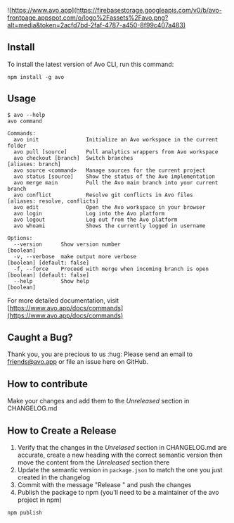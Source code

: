 ![https://www.avo.app](https://firebasestorage.googleapis.com/v0/b/avo-frontpage.appspot.com/o/logo%2Fassets%2Favo.png?alt=media&token=2acfd7bd-2faf-4787-a450-8f99c407a483)

## Install

To install the latest version of Avo CLI, run this command:

```
npm install -g avo
```

## Usage

```
$ avo --help
avo command

Commands:
  avo init               Initialize an Avo workspace in the current folder
  avo pull [source]      Pull analytics wrappers from Avo workspace
  avo checkout [branch]  Switch branches                               [aliases: branch]
  avo source <command>   Manage sources for the current project
  avo status [source]    Show the status of the Avo implementation
  avo merge main         Pull the Avo main branch into your current branch
  avo conflict           Resolve git conflicts in Avo files            [aliases: resolve, conflicts]
  avo edit               Open the Avo workspace in your browser
  avo login              Log into the Avo platform
  avo logout             Log out from the Avo platform
  avo whoami             Shows the currently logged in username

Options:
  --version      Show version number                                   [boolean]
  -v, --verbose  make output more verbose                              [boolean] [default: false]
  -f, --force    Proceed with merge when incoming branch is open       [boolean] [default: false]
  --help         Show help                                             [boolean]
```

For more detailed documentation, visit [https://www.avo.app/docs/commands](https://www.avo.app/docs/commands)

## Caught a Bug?

Thank you, you are precious to us :hug: Please send an email to friends@avo.app or file an issue here on GitHub.

## How to contribute

Make your changes and add them to the _Unreleased_ section in CHANGELOG.md

## How to Create a Release

1. Verify that the changes in the _Unrelased_ section in CHANGELOG.md are accurate, create a new heading with the correct semantic version then move the content from the _Unreleased_ section there
2. Update the semantic version in `package.json` to match the one you just created in the changelog
3. Commit with the message "Release <version>" and push the changes
4. Publish the package to npm (you'll need to be a maintainer of the avo project in npm)

```
npm publish
```

